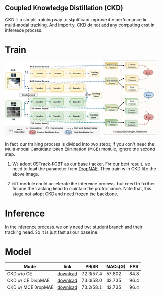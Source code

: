## Coupled Knowledge Distillation (CKD)

CKD is a simple training way to significant improve the performance in multi-modal tracking. And importly, CKD do not add any computing cost in inference process.


# Train

![img](imgs/CKD.png)

In fact, our training process is divided into two steps; 
if you don't need the Multi-modal Candidate token Elimination (MCE) module, ignore the second step.

1. We adopt [OSTrack-RGBT](https://github.com/botaoye/OSTrack) as our base tracker. For our best result, we need to load the parameter from [DropMAE](https://github.com/jimmy-dq/DropTrack). Then train with CKD like the above image.

2. `MCE` module could accelerate the inference process, but need to further fintune the tracking head to maintain the proformance. Note that, this stage not adopt CKD and need frozen the backbone.


# Inference

In the inference process, we only need two student branch and their tracking head. So it is just fast as our baseline.


# Model

Model    | link         | PR/SR     | MACs(G)| FPS
---------|--------------|-----------|--------|-----
CKD w/o CE      | [download](https://pan.baidu.com/s/1WkD8Vm310_0Ey9UABaXSNQ?pwd=nq1k) | 72.3/57.4 | 57.802 | 84.8
CKD w/ CE DropMAE | [download](https://pan.baidu.com/s/1WkD8Vm310_0Ey9UABaXSNQ?pwd=nq1k) | 73.0/58.0 | 42.735 | 96.4
CKD w/ MCE DropMAE  | [download](https://pan.baidu.com/s/1WkD8Vm310_0Ey9UABaXSNQ?pwd=nq1k) | 73.2/58.1 | 42.735 | 96.4
